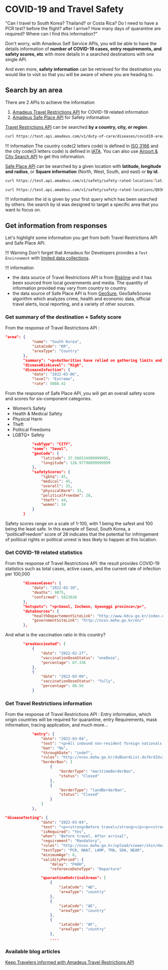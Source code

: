 # COVID-19 and Travel Safety 



"Can I travel to South Korea? Thailand? or Costa Rica? Do I need to have a PCR test? before the flight? after I arrive? How many days of quarantine are required? Where can I find this information?" 

Don't worry, with Amadeus Self Service APIs, you will be able to have the details information of **number of COVID-19 cases, entry requirements, and safety scores, etc** with more details in a searched destinations with one single API.

And even more, **safety information** can be retrieved for the destination you would like to visit so that you will be aware of where you are heading to. 

## Search by an area

There are 2 APIs to achieve the information 
1. [Amadeus Travel Restrictions API](https://developers.amadeus.com/self-service/category/covid-19-and-travel-safety/api-doc/travel-restrictions) for COVID-19 related information 
2. [Amadeus Safe Place API](https://developers.amadeus.com/self-service/category/covid-19-and-travel-safety/api-doc/safe-place) for Safety information

[Travel Restrictions API](https://developers.amadeus.com/self-service/category/covid-19-and-travel-safety/api-doc/travel-restrictions) can be searched **by a country, city, or region**. 

```bash
curl https://test.api.amadeus.com/v1/duty-of-care/diseases/covid19-area-report?countryCode=FR&cityCode=PAR
```
!!! information
    The country code(2 letters code) is defined in [ISO 3166](https://en.wikipedia.org/wiki/ISO_3166-1_alpha-2) and the city code(3 letters code) is defined in [IATA](https://www.iata.org/en/publications/directories/code-search/). You can also use [Airport & City Search API](https://developers.amadeus.com/self-service/category/air) to get this information. 


[Safe Place API](https://developers.amadeus.com/self-service/category/covid-19-and-travel-safety/api-doc/safe-place) can be searched by a given location with **latitude, longitude and radius**, or **Square information** (North, West, South, and east) or **by id**.

```bash
curl https://test.api.amadeus.com/v1/safety/safety-rated-locations?latitude=48.856614&longitude=2.3522219&radius=2
```

```bash
curl https://test.api.amadeus.com/v1/safety/safety-rated-locations/Q930400878
```

!!! information 
    the id is given by your first query which has been searched by others. the search by id was designed to target a specific area that you want to focus on.




## Get information from responses
Let's highlight some information you get from both Travel Restrictions API and Safe Place API. 

!!! Warning
   Don't forget that Amadeus for Developers provides a `Test Environment` with [limited data collections](https://amadeus4dev.github.io/developer-guides/guides/api-data-collection/). 

!!! information
   - the data source of Travel Restrictions API is from [Riskline](https://riskline.com/) and it has been sourced from local governments and media. The quantity of information provided may vary from country to country. 
   - the data source of Safe Place API is from [GeoSure](https://geosureglobal.com/), GeoSafeScores algorithm which analyzes crime, health and economic data, official travel alerts, local reporting, and a variety of other sources. 

### Get summary of the destination + Safety score

From the response of Travel Restrictions API : 

```json
"area": {
            "name": "South Korea",
            "iataCode": "KR",
            "areaType": "Country"
        },
        "summary": "<p>Authorities have relied on gathering limits and social distancing measures to contain outbreaks since the start of the pandemic. A three-stage lifting of COVID-19 measures was underway but was paused in late November 2021 as a new spike in COVID-19 cases led to rises in deaths and those with severe symptoms, and threatened hospital beds and ICU availabilities. </p>",
        "diseaseRiskLevel": "High",
        "diseaseInfection": {
            "date": "2022-03-06",
            "level": "Extreme",
            "rate": 5088.42
```

From the response of Safe Place API, you will get an overall safety score and scores for six-component categories. 

- Women’s Safety 
- Health & Medical Safety 
- Physical Harm 
- Theft 
- Political Freedoms 
- LGBTQ+ Safety 

```json
            "subType": "CITY",
            "name": "Seoul",
            "geoCode": {
                "latitude": 37.566534999999995,
                "longitude": 126.97796899999999
            },
            "safetyScores": {
                "lgbtq": 45,
                "medical": 45,
                "overall": 35,
                "physicalHarm": 33,
                "politicalFreedom": 28,
                "theft": 44,
                "women": 34
            }
        }
```

Safety scores range on a scale of 1-100, with 1 being the safest and 100 being the least safe. In this example of Seoul, South Korea, a “politicalFreedom” score of 28 indicates that the potential for infringement of political rights or political unrest is less likely to happen at this location.  

### Get COVID-19 related statistics 

From the response of Travel Restrictions API: the result provides COVID-19 statistics such as total cases, active cases, and the current rate of infection per 100,000 

```json
        "diseaseCases": {
            "date": "2022-03-10",
            "deaths": 9875,
            "confirmed": 5822626
        },
        "hotspots": "<p>Seoul, Incheon, Gyeonggi province</p>",
        "dataSources": {
            "healthDepartementSiteLink": "http://www.kdca.go.kr/index.es?sid=a3",
            "governmentSiteLink": "http://ncov.mohw.go.kr/en/"
        },
```
And what is the vaccination ratio in this country?

```json
        "areaVaccinated": [
            {
                "date": "2022-02-27",
                "vaccinationDoseStatus": "oneDose",
                "percentage": 87.336
            },
            {
                "date": "2022-03-09",
                "vaccinationDoseStatus": "fully",
                "percentage": 86.56
            }
```


### Get Travel Restrictions information 

From the response of Travel Restrictions API : 
Entry information, which origin countries will be required for quarantine, entry Requirements, mask information, tracing application, and much more...

```json
            "entry": {
                "date": "2022-03-04",
                "text": "<p>All inbound non-resident foreign nationals must secure a visa before their travel. All travelers, including residents and Non- South Korean nationals, must hold a valid negative PCR test result to be allowed to board an inbound flight to South Korea. However, South Korean nationals who were found after entry with a non-conforming certificate must undergo a five days quarantine in a government-designated facility and an additional two days home quarantine.</p>",
                "ban": "No",
                "throughDate": "indef",
                "rules": "http://ncov.mohw.go.kr/duBoardList.do?brdId=2&brdGubun=23",
                "borderBan": [
                    {
                        "borderType": "maritimeBorderBan",
                        "status": "Closed"
                    },
                    {
                        "borderType": "landBorderBan",
                        "status": "Closed"
                    }
                ]
            },
```
```json
"diseaseTesting": {
                "date": "2022-03-04",
                "text": "<p><strong>Before travel</strong></p><p><strong>Pre-Travel Testing</strong></p>\n<p>All inbound travellers aged six or older, including South Korean nationals, must submit English or Korean certificates of negative results of COVID-19 tests (or English or Korean translations notarised by South Korean Embassies or Consulates) issued in paper. ........(tests have been cut)>\n",
                "isRequired": "Yes",
                "when": "Before travel, After arrival",
                "requirement": "Mandatory",
                "rules": "http://ncov.mohw.go.kr/upload/viewer/skin/doc.html?fn=1644371353583_20220209104913.hwp&rs=/upload/viewer/result/202203/",
                "testType": "PCR, NAAT, LAMP, TMA, SDA, NEAR",
                "minimumAge": 6,
                "validityPeriod": {
                    "delay": "P48H",
                    "referenceDateType": "Departure"
```


```json
                "quarantineOnArrivalAreas": [
                    {
                        "iataCode": "AD",
                        "areaType": "country"
                    },
                    {
                        "iataCode": "AE",
                        "areaType": "country"
                    },
                    {
                        "iataCode": "AF",
                        "areaType": "country"
                    },
                    ....
```



### Available blog articles 
[Keep Travelers informed with Amadeus Travel Restrictions API](https://developers.amadeus.com/blog/-introducing-amadeus-covid-19-travel-restrictions-api)
